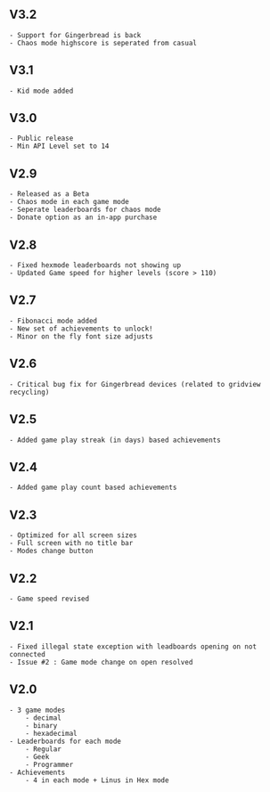 V3.2
----
	- Support for Gingerbread is back
	- Chaos mode highscore is seperated from casual

V3.1
----
	- Kid mode added

V3.0
----
	- Public release
	- Min API Level set to 14

V2.9
----
	- Released as a Beta
	- Chaos mode in each game mode
	- Seperate leaderboards for chaos mode
	- Donate option as an in-app purchase

V2.8
----
	- Fixed hexmode leaderboards not showing up
	- Updated Game speed for higher levels (score > 110)

V2.7
----
	- Fibonacci mode added
	- New set of achievements to unlock!
	- Minor on the fly font size adjusts

V2.6
-----
	- Critical bug fix for Gingerbread devices (related to gridview recycling)

V2.5
-----
	- Added game play streak (in days) based achievements

V2.4
-----
	- Added game play count based achievements

V2.3
------
	- Optimized for all screen sizes
	- Full screen with no title bar
	- Modes change button

V2.2
-------
	- Game speed revised

V2.1
--------
	- Fixed illegal state exception with leadboards opening on not connected
	- Issue #2 : Game mode change on open resolved


V2.0
--------
	- 3 game modes
		- decimal
		- binary
		- hexadecimal
	- Leaderboards for each mode
		- Regular
		- Geek
		- Programmer
	- Achievements
		- 4 in each mode + Linus in Hex mode
